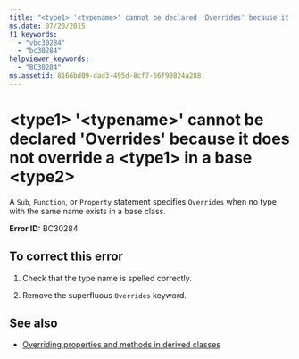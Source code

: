 ```yaml
---
title: "<type1> '<typename>' cannot be declared 'Overrides' because it does not override a <type1> in a base <type2>"
ms.date: 07/20/2015
f1_keywords: 
  - "vbc30284"
  - "bc30284"
helpviewer_keywords: 
  - "BC30284"
ms.assetid: 8166bd09-dad3-495d-8cf7-66f90824a288
---
```

# \<type1> '\<typename>' cannot be declared 'Overrides' because it does not override a \<type1> in a base \<type2>
A `Sub`, `Function`, or `Property` statement specifies `Overrides` when no type with the same name exists in a base class.  
  
 **Error ID:** BC30284  
  
## To correct this error  
  
1.  Check that the type name is spelled correctly.  
  
2.  Remove the superfluous `Overrides` keyword.  
  
## See also
- [Overriding properties and methods in derived classes](~/docs/visual-basic/programming-guide/language-features/objects-and-classes/inheritance-basics.md#overriding-properties-and-methods-in-derived-classes)
